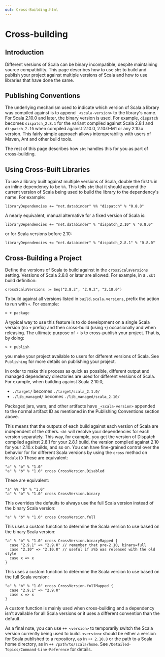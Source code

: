 ```yaml
---
out: Cross-Building.html
---
```


Cross-building
==============

Introduction
------------

Different versions of Scala can be binary incompatible, despite
maintaining source compatibility. This page describes how to use `sbt`
to build and publish your project against multiple versions of Scala and
how to use libraries that have done the same.

Publishing Conventions
----------------------

The underlying mechanism used to indicate which version of Scala a
library was compiled against is to append `_<scala-version>` to the
library's name. For Scala 2.10.0 and later, the binary version is used.
For example, `dispatch` becomes `dispatch_2.8.1` for the variant
compiled against Scala 2.8.1 and `dispatch_2.10` when compiled against
2.10.0, 2.10.0-M1 or any 2.10.x version. This fairly simple approach
allows interoperability with users of Maven, Ant and other build tools.

The rest of this page describes how `sbt` handles this for you as part
of cross-building.

Using Cross-Built Libraries
---------------------------

To use a library built against multiple versions of Scala, double the
first `%` in an inline dependency to be `%%`. This tells `sbt` that it
should append the current version of Scala being used to build the
library to the dependency's name. For example:

    libraryDependencies += "net.databinder" %% "dispatch" % "0.8.0"

A nearly equivalent, manual alternative for a fixed version of Scala is:

    libraryDependencies += "net.databinder" % "dispatch_2.10" % "0.8.0"

or for Scala versions before 2.10:

    libraryDependencies += "net.databinder" % "dispatch_2.8.1" % "0.8.0"

Cross-Building a Project
------------------------

Define the versions of Scala to build against in the
`crossScalaVersions` setting. Versions of Scala 2.8.0 or later are
allowed. For example, in a `.sbt` build definition:

    crossScalaVersions := Seq("2.8.2", "2.9.2", "2.10.0")

To build against all versions listed in `build.scala.versions`, prefix
the action to run with `+`. For example:

    > + package

A typical way to use this feature is to do development on a single Scala
version (no `+` prefix) and then cross-build (using `+`) occasionally
and when releasing. The ultimate purpose of `+` is to cross-publish your
project. That is, by doing:

```
> + publish
```

you make your project available to users for different versions of
Scala. See `Publishing` for more details on publishing your project.

In order to make this process as quick as possible, different output and
managed dependency directories are used for different versions of Scala.
For example, when building against Scala 2.10.0,

-   `./target/` becomes `./target/scala_2.1.0/`
-   `./lib_managed/` becomes `./lib_managed/scala_2.10/`

Packaged jars, wars, and other artifacts have `_<scala-version>`
appended to the normal artifact ID as mentioned in the Publishing
Conventions section above.

This means that the outputs of each build against each version of Scala
are independent of the others. `sbt` will resolve your dependencies for
each version separately. This way, for example, you get the version of
Dispatch compiled against 2.8.1 for your 2.8.1 build, the version
compiled against 2.10 for your 2.10.x builds, and so on. You can have
fine-grained control over the behavior for for different Scala versions
by using the `cross` method on `ModuleID` These are equivalent:

    "a" % "b" % "1.0"
    "a" % "b" % "1.0" cross CrossVersion.Disabled

These are equivalent:

    "a" %% "b" % "1.0"
    "a" % "b" % "1.0" cross CrossVersion.binary

This overrides the defaults to always use the full Scala version instead
of the binary Scala version:

    "a" % "b" % "1.0" cross CrossVersion.full

This uses a custom function to determine the Scala version to use based
on the binary Scala version:

    "a" % "b" % "1.0" cross CrossVersion.binaryMapped {
      case "2.9.1" => "2.9.0" // remember that pre-2.10, binary=full
      case "2.10" => "2.10.0" // useful if a%b was released with the old style
      case x => x
    }

This uses a custom function to determine the Scala version to use based
on the full Scala version:

    "a" % "b" % "1.0" cross CrossVersion.fullMapped {
      case "2.9.1" => "2.9.0"
      case x => x
    }

A custom function is mainly used when cross-building and a dependency
isn't available for all Scala versions or it uses a different convention
than the default.

As a final note, you can use `++ <version>` to temporarily switch the
Scala version currently being used to build. `<version>` should be
either a version for Scala published to a repository, as in `++ 2.10.0`
or the path to a Scala home directory, as in `++ /path/to/scala/home`.
See `/Detailed-Topics/Command-Line-Reference` for details.
